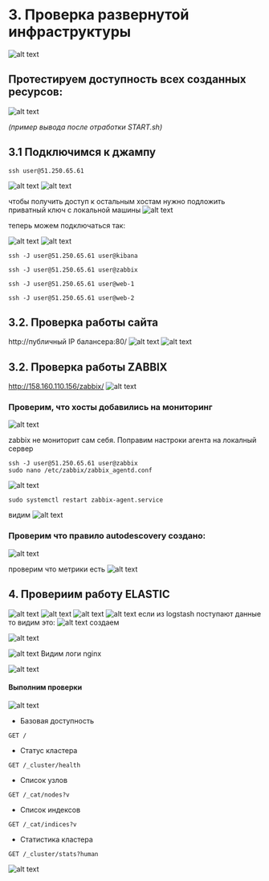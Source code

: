 # 3. Проверка развернутой инфраструктуры
![alt text](image-9.png)

## Протестируем доступность всех созданных ресурсов:

![alt text](image-7.png)

*(пример вывода после отработки START.sh)*

## 3.1 Подключимся к джампу
``
ssh user@51.250.65.61
``

![alt text](image-3.png)
![alt text](image-4.png)

чтобы получить доступ к остальным хостам нужно подложить приватный ключ с локальной машины 
![alt text](image-5.png)

теперь можем подключаться так:

![alt text](image-6.png)
![alt text](image-8.png)

``ssh -J user@51.250.65.61 user@kibana``

``ssh -J user@51.250.65.61 user@zabbix``

``ssh -J user@51.250.65.61 user@web-1``

``ssh -J user@51.250.65.61 user@web-2``

## 3.2.   Проверка работы сайта

 http://публичный IP балансера:80/
 ![alt text](image.png)
 ![alt text](image-1.png)

 ## 3.2.   Проверка работы ZABBIX
 http://158.160.110.156/zabbix/
 ![alt text](image-10.png)



 ### Проверим, что хосты добавились на мониторинг 

 ![alt text](image-11.png)

  zabbix не мониторит сам себя. Поправим настроки агента на  локалный сервер
```
ssh -J user@51.250.65.61 user@zabbix
sudo nano /etc/zabbix/zabbix_agentd.conf
```
![alt text](image-13.png)
```
sudo systemctl restart zabbix-agent.service
```
видим
![alt text](image-14.png)

### Проверим что правило autodescovery создано:
 ![alt text](image-12.png)

проверим что метрики есть 
![alt text](image-15.png)

## 4. Провериим работу ELASTIC

![alt text](image-16.png)
![alt text](image-17.png)
![alt text](image-18.png)
![alt text](image-19.png)
если из logstash поступают данные то видим это: 
![alt text](image-20.png) 
создаем 

![alt text](image-21.png)

![alt text](image-22.png)
Видим логи nginx

![alt text](image-23.png)
#### Выполним проверки 
![alt text](image-24.png)
- Базовая доступность

```
GET /
```

- Статус кластера
```
GET /_cluster/health
```
- Список узлов
```
GET /_cat/nodes?v
```
- Список индексов
```
GET /_cat/indices?v
```
- Статистика кластера
```
GET /_cluster/stats?human
```

![alt text](image-25.png)